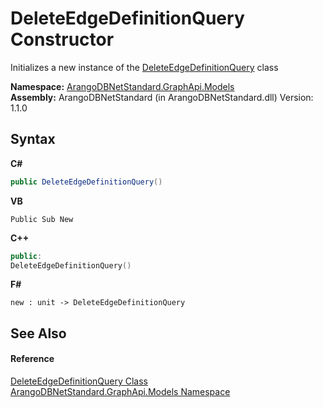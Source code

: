 # DeleteEdgeDefinitionQuery Constructor 
 

Initializes a new instance of the <a href="112d925e-6bbf-bdb4-bcd1-015aea37b75e">DeleteEdgeDefinitionQuery</a> class

**Namespace:**&nbsp;<a href="6fb2338d-d8f7-f9c1-2056-1702fe9bf954">ArangoDBNetStandard.GraphApi.Models</a><br />**Assembly:**&nbsp;ArangoDBNetStandard (in ArangoDBNetStandard.dll) Version: 1.1.0

## Syntax

**C#**<br />
``` C#
public DeleteEdgeDefinitionQuery()
```

**VB**<br />
``` VB
Public Sub New
```

**C++**<br />
``` C++
public:
DeleteEdgeDefinitionQuery()
```

**F#**<br />
``` F#
new : unit -> DeleteEdgeDefinitionQuery
```


## See Also


#### Reference
<a href="112d925e-6bbf-bdb4-bcd1-015aea37b75e">DeleteEdgeDefinitionQuery Class</a><br /><a href="6fb2338d-d8f7-f9c1-2056-1702fe9bf954">ArangoDBNetStandard.GraphApi.Models Namespace</a><br />